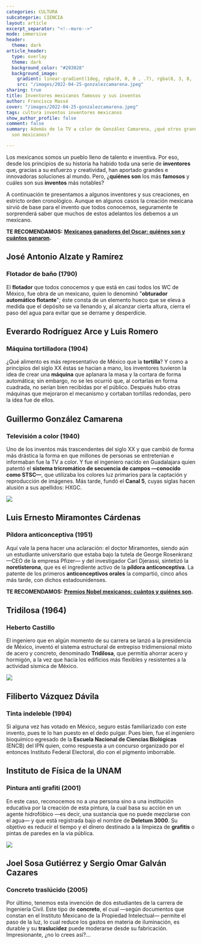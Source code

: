```yaml
---
categories: CULTURA
subcategorie: CIENCIA
layout: article
excerpt_separator: "<!--more-->"
mode: immersive
header:
  theme: dark
article_header:
  type: overlay
  theme: dark
  background_color: "#203028"
  background_image:
    gradient: linear-gradient(1deg, rgba(0, 0, 0 , .7), rgba(8, 3, 8, .9))
    src: "/images/2022-04-25-gonzalezcamarena.jpeg"
sharing: true
title: Inventores mexicanos famosos y sus inventos
author: Francisco Massé
cover: "/images/2022-04-25-gonzalezcamarena.jpeg"
tags: cultura inventos inventores mexicanos
show_author_profile: false
comment: false
summary: Además de la TV a color de González Camarena, ¿qué otros grandes inventos
  son mexicanos?

---
```

Los mexicanos somos un pueblo lleno de talento e inventiva. Por eso, desde los principios de su historia ha habido toda una serie de **inventores** que, gracias a su esfuerzo y creatividad, han aportado grandes e innovadoras soluciones al mundo. Pero, ¿**quiénes son** los más **famosos** y cuáles son sus **inventos** más notables?

A continuación te presentamos a algunos inventores y sus creaciones, en estricto orden cronológico. Aunque en algunos casos la creación mexicana sirvió de base para el invento que todos conocemos, seguramente te sorprenderá saber que muchos de estos adelantos los debemos a un mexicano.

**TE RECOMENDAMOS:** [**Mexicanos ganadores del Oscar: quiénes son y cuántos ganaron**](https://blog.tonoysumariachi.com/mexicanisimos/2022/04/27/mexicanos-ganadores-del-oscar-quienes-son-y-cuantos-ganaron.html)**.**

## José Antonio Alzate y Ramírez

### Flotador de baño (1790)

El **flotador** que todos conocemos y que está en casi todos los WC de México, fue obra de un mexicano, quien lo denominó "**obturador automático flotante**"; éste consta de un elemento hueco que se eleva a medida que el depósito se va llenando y, al alcanzar cierta altura, cierra el paso del agua para evitar que se derrame y desperdicie.

## Everardo Rodríguez Arce y Luis Romero

### Máquina tortilladora (1904)

¿Qué alimento es más representativo de México que la **tortilla**? Y como a principios del siglo XX éstas se hacían a mano, los inventores tuvieron la idea de crear una **máquina** que aplanara la masa y la cortara de forma automática; sin embargo, no se les ocurrió que, al cortarlas en forma cuadrada, no serían bien recibidas por el público. Después hubo otras máquinas que mejoraron el mecanismo y cortaban tortillas redondas, pero la idea fue de ellos.

## Guillermo González Camarena

### Televisión a color (1940)

Uno de los inventos más trascendentes del siglo XX y que cambió de forma más drástica la forma en que millones de personas se entretenían e informaban fue la TV a color. Y fue el ingeniero nacido en Guadalajara quien patentó el **sistema tricromático de secuencia de campos —conocido como STSC—**, que utilizaba los colores luz primarios para la captación y reproducción de imágenes. Más tarde, fundó el **Canal 5**, cuyas siglas hacen alusión a sus apellidos: HXGC.

![](https://upload.wikimedia.org/wikipedia/commons/a/ad/Ing._Guillermo_Gonz%C3%A1lez_Camarena.jpg)

## Luis Ernesto Miramontes Cárdenas

### Píldora anticonceptiva (1951)

Aquí vale la pena hacer una aclaración: el doctor Miramontes, siendo aún un estudiante universitario que estaba bajo la tutela de George Rosenkranz —CEO de la empresa Pfizer— y del investigador Carl Djerassi, sintetizó la **noretisterona**, que es el ingrediente activo de la **píldora anticonceptiva**. La patente de los primeros **anticonceptivos orales** la compartió, cinco años más tarde, con dichos estadounidenses.

**TE RECOMENDAMOS:** [**Premios Nobel mexicanos: cuántos y quiénes son**](https://blog.tonoysumariachi.com/cultura/2022/04/22/premios-nobel-mexicanos-cuantos-y-quienes-son.html)**.**

## Tridilosa (1964)

### Heberto Castillo

El ingeniero que en algún momento de su carrera se lanzó a la presidencia de México, inventó el sistema estructural de entrepiso tridimensional mixto de acero y concreto, denominado **Tridilosa**, que permitía ahorrar acero y hormigón, a la vez que hacía los edificios más flexibles y resistentes a la actividad sísmica de México.

![](https://upload.wikimedia.org/wikipedia/commons/9/99/Heberto_Castillo.jpg)

## Filiberto Vázquez Dávila

### Tinta indeleble (1994)

Si alguna vez has votado en México, seguro estás familiarizado con este invento, pues te lo han puesto en el dedo pulgar. Pues bien, fue el ingeniero bioquímico egresado de la **Escuela Nacional de Ciencias Biológicas** (ENCB) del IPN quien, como respuesta a un concurso organizado por el entonces Instituto Federal Electoral, dio con el pigmento imborrable.

## Instituto de Física de la UNAM

### Pintura anti grafiti (2001)

En este caso, reconocemos no a una persona sino a una institución educativa por la creación de esta pintura, la cual basa su acción en un agente hidrofóbico —es decir, una sustancia que no puede mezclarse con el agua— y que está registrada bajo el nombre de **Deletum 3000**. Su objetivo es reducir el tiempo y el dinero destinado a la limpieza de **grafitis** o pintas de paredes en la vía pública.

![](https://upload.wikimedia.org/wikipedia/commons/thumb/4/40/Grafitti_en_Almer%C3%ADa_20201004.jpg/1280px-Grafitti_en_Almer%C3%ADa_20201004.jpg)

## Joel Sosa Gutiérrez y Sergio Omar Galván Cazares

### Concreto traslúcido (2005)

Por último, tenemos esta invención de dos estudiantes de la carrera de Ingeniería Civil. Este tipo de **concreto**, el cual —según documentos que constan en el Instituto Mexicano de la Propiedad Intelectual— permite el paso de la luz, lo cual reduce los gastos en materia de iluminación, es durable y su **traslucidez** puede moderarse desde su fabricación. Impresionante, ¿no lo crees así?…